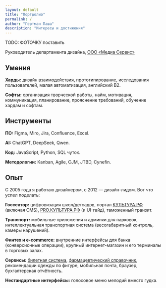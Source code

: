 ```yaml
---
layout: default
title: "Портфолио"
permalink: /
author: "Гертман Паша"
description: "Интересы и достижения"
---
```


TODO: ФОТОЧКУ поставить

Руководитель департамента дизайна, 
[ООО «Медиа Сервис»](http://mediaservicellc.ru/)

<!-- 
## Интересы

👊 Дизайн взаимодействич

🤜 Прототипирование

🤛 Развитие дизайнеров

 -->

## Умения
**Харды:** дизайн взаимодействия, прототипирование, исследования пользователей, малая автоматизация, английский B2. 

**Софты:** организация творческой работы, найм, мотивация, коммуникация, планирование, прояснение требований, обучение хардам и софтам.

## Инструменты

**ПО:** Figma, Miro, Jira, Confluence, Excel. 

**AI:** ChatGPT, DeepSeek, Qwen. 

**Код:** JavaScript, Python, SQL чуток. 

**Методологии:** Kanban, Agile, CJM, JTBD, Cynefin.

## Опыт

С 2005 года я работаю дизайнером, с 2012 — дизайн-лидом. Вот что успел поделать:

**Госсектор:** цифровизация школ/детсадов, портал [КУЛЬТУРА.РФ](https://www.culture.ru/) (включая CMS), [PRO.КУЛЬТУРА.РФ](https://pro.culture.ru/) (и UI-гайд), таможенный транзит.

**Транспорт:** мобильные приложения и админки для парковок, интеллектуальная транспортная система (весогабаритный контроль, камеры нарушений).

**Финтех и e-commerce:** внутренние интерфейсы для банка (конверсионные операции), крупный интернет-магазин и его терминалы в торговых залах.

**Сервисы:** [билетная система](https://muzaticket.ru/), [фармацевтический справочник](https://pharm-portal.ru/), рекомендации одежды по фигуре, мобильная почта, браузер, бухгалтерская отчётность.

**Нестандартные интерфейсы:** голосовое меню мелодий вместо гудка.


<!-- 
## Достижения
<details>
<summary>Департамент дизайна ООО «Медиа сервис»</summary>
    
- Вырастил 4 дизайнеров
- Сформировал матрицу компетенций
- Выстроил партнерские отношения с командами разработки и эксплуатации

</details>

<details>
<summary>Редизайн ИСОУ «Виртуальная школа» https://belgorod.vsopen.ru/</summary>
    
- Формирование команды
- Планирование
- Организация, руководство, управление

</details>

<details>
<summary>🔒 PRO.КУЛЬТУРА.РФ [pro.culture.ru](https://pro.culture.ru/) (под NDA)</summary>

*Проект под соглашением о неразглашении. Детали доступны по запросу.*

</details>

<details>
<summary>🔒 КУЛЬТУРА.РФ [culture.ru](https://www.culture.ru/) (под NDA)</summary>

*Коммерческая тайна. Подробности — при личном общении.*

</details>

<details>
<summary>🔒 АИС «Культурный регион» (под NDA)</summary>

*Конфиденциальная информация. Готов обсудить вклад в проект на собеседовании.*

</details>

<details>
<summary>Платные парковки. Мобильные приложения, веб, админки.</summary>
    
- Парковки России: [https://apps.apple.com/ru/app/id1434426876](https://apps.apple.com/ru/app/id1434426876)
    - Спроектировал админку для юр. лиц.
- Горпарковки (Белгород, Владимир, Воронеж, Екатеринбург, Казань, Калуга, Курск, Новосибирск, Пермь, Рязань, Тверь, Тула): [https://apps.apple.com/ru/app/id1435905627](https://apps.apple.com/ru/app/id1435905627)

</details>

<details>
<summary>«Фарм-портал» [pharm-portal.ru](https://pharm-portal.ru/) для фармацевтического холдинга «Алвилс»</summary>
    
Справочная система для аптек и других участников фарм-рынка на основе открытых данных.

</details>

<details>
<summary>Интранет для ГК «САФМАР» [portal.safmargroup.ru](http://portal.safmargroup.ru/)</summary>
    
Разработчик EmDev [emdev.ru](https://www.emdev.ru/main)

</details>

<details>
<summary>Браузеры от Мэйл.Ру. Здесь я выступал в роли продакт-менеджера.</summary>
    
- Браузер Go! [https://gobro.mail.ru/](https://gobro.mail.ru/) Пока я им занимался, он назывался Amigo.
- ОК+Firefox [https://firefox-ok.mail.ru/](https://firefox-ok.mail.ru/)

</details>

<details>
<summary>ООО «Энтер» — интернет-магазин, мобильные приложения, терминалы самообслуживания в магазинах</summary>
    
- Вырастил 2 дизайнеров
- Оптимизировал производство и согласование баннеров
- Листинг смартфонов [https://web.archive.org/web/20170414064232/http://www.enter.ru/catalog/electronics/telefoni-smartfoni-2348](https://web.archive.org/web/20170414064232/http://www.enter.ru/catalog/electronics/telefoni-smartfoni-2348)
- Карточка товара [https://web.archive.org/web/20170414083800/http://www.enter.ru/product/electronics/smartfon-apple-iphone-7-256gb-chiernyi-2060302024171#sender%5Bname%5D=filter&sender%5BcategoryUrlPrefix%5D=electronics](https://web.archive.org/web/20170414083800/http://www.enter.ru/product/electronics/smartfon-apple-iphone-7-256gb-chiernyi-2060302024171#sender%5Bname%5D=filter&sender%5BcategoryUrlPrefix%5D=electronics)
    - Мобильная версия, была отдельным сайтом [https://web.archive.org/web/20170606124611/https://m.enter.ru/](https://web.archive.org/web/20170606124611/https://m.enter.ru/)
        
        К сожалению, сохранилась только главная страница.

</details>

<details>
<summary>Привет от Билайн — мелодии вместо гудка</summary>
    
Портал [myprivet.beeline.ru](http://myprivet.beeline.ru/) и голосовая витрина 0770. Почти не изменились за 10 лет.

</details>

<details>
<summary>Финансовые продукты в Люксофте, почти все интимно-внутренние</summary>
    
- Мобильное приложение для сейлзов, которым они демонстрировали мощь заказной финансовой разработки Люксофта
- Системы для ВТБ Капитал по обслуживанию конверсионных операций.
- Мобильное приложение про ПИФы для Тройка-Диалог. 
Оно было публичное, но Сбер купил Тройку и приложение убрал.

</details>

<details>
<summary>Исследования опыта пользователей для Яндекса, AlterGeo, Wikimart-а</summary>
</details>

<details>
<summary>Юзетикс → Контур Экстерн [https://www.kontur-extern.ru/](https://www.kontur-extern.ru/)</summary>
    
Проектирование интерфейсов самой первой версии

</details>

<details>
<summary>Юзетикс → Система оформления таможенного транзита</summary>
</details> -->
